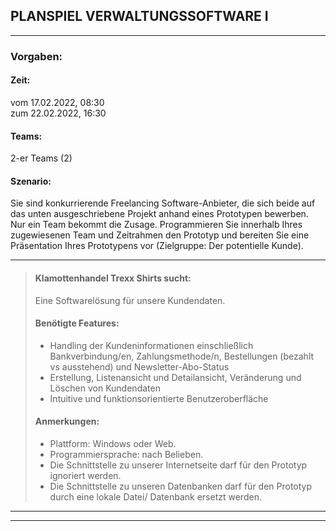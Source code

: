 ## PLANSPIEL VERWALTUNGSSOFTWARE I

---

### Vorgaben:

#### Zeit:
vom 17.02.2022, 08:30  
zum 22.02.2022, 16:30  

#### Teams: 
2-er Teams (2)

#### Szenario:
Sie sind konkurrierende Freelancing Software-Anbieter, die sich beide auf das unten ausgeschriebene Projekt anhand eines Prototypen bewerben. Nur ein Team bekommt die Zusage.
Programmieren Sie innerhalb Ihres zugewiesenen Team und Zeitrahmen den Prototyp und bereiten Sie eine Präsentation Ihres Prototypens vor (Zielgruppe: Der potentielle Kunde).

---

>#### Klamottenhandel Trexx Shirts sucht:
>
>Eine Softwarelösung für unsere Kundendaten.
>
>
>#### Benötigte Features:
>- Handling der Kundeninformationen einschließlich Bankverbindung/en, Zahlungsmethode/n, Bestellungen (bezahlt vs ausstehend) und Newsletter-Abo-Status
>- Erstellung, Listenansicht und Detailansicht, Veränderung und Löschen von Kundendaten
>- Intuitive und funktionsorientierte Benutzeroberfläche
>
>#### Anmerkungen:
>- Plattform: Windows oder Web.
>- Programmiersprache: nach Belieben.
>- Die Schnittstelle zu unserer Internetseite darf für den Prototyp ignoriert werden.
>- Die Schnittstelle zu unseren Datenbanken darf für den Prototyp durch eine lokale Datei/ Datenbank ersetzt werden.

---

---